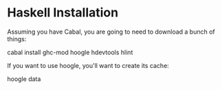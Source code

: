 # Haskell Installation

Assuming you have Cabal, you are going to need to download a bunch of things:

  cabal install ghc-mod hoogle hdevtools hlint

If you want to use hoogle, you'll want to create its cache:

  hoogle data
